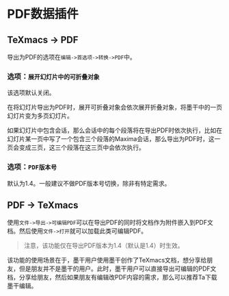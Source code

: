 # PDF数据插件
## TeXmacs -> PDF
导出为PDF的选项在`编辑->首选项->转换->PDF`中。

### 选项：`展开幻灯片中的可折叠对象`
该选项默认关闭。

在将幻灯片导出为PDF时，展开可折叠对象会依次展开折叠对象，将墨干中的一页幻灯片变为多页幻灯片。

如果幻灯片中包含会话，那么会话中的每个段落将在导出PDF时依次执行，比如在幻灯片某一页中写了一个包含三个段落的Maxima会话，那么导出为PDF时，这一页会变成三页，这三个段落在这三页中会依次执行。

### 选项：`PDF版本号`
默认为1.4。一般建议不做PDF版本号切换，除非有特定需求。

## PDF -> TeXmacs
使用`文件->导出->可编辑PDF`可以在导出PDF的同时将文档作为附件嵌入到PDF文档。然后使用`文件->打开`就可以加载此类可编辑PDF。

> 注意，该功能仅在导出PDF版本为1.4（默认是1.4）时生效。

该功能的使用场景在于，墨干用户使用墨干创作了TeXmacs文档，想分享给朋友，但是朋友并不是墨干的用户。此时，墨干用户可以直接导出可编辑的PDF文档，分享给朋友，然后如果朋友有编辑改PDF内容的需求，那么可以推荐Ta下载墨干编辑。
